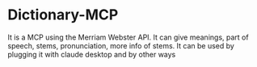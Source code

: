 # Dictionary-MCP
It is a MCP using the Merriam Webster API. It can give meanings, part of speech, stems, pronunciation, more info of stems. It can be used by plugging it with claude desktop and by other ways
